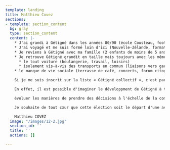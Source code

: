 ```yaml
---
template: landing
title: Matthieu Covez
sections:
- template: section_content
  bg: gray
  type: section_content
  content: |-
    * J'ai grandi à Gétigné dans les années 80/90 (école Cousteau, foot USG, collège Cacault, Lycée LdV)
    * J'ai voyagé et me suis formé loin d'ici (Nouvelle-Zélande, formation d'Educateurs Jeunes Enfants à Perpignan, travail à Montpellier et 74)
    * Je reviens à Gétigné avec ma famille (2 enfants de moins de 5 ans)
    * Je retrouve Gétigné grandit en taille mais toujours avec les mêmes problématiques :
      * le tout voiture (boulangerie, travail, loisirs)
      * isolement vis-à-vis des transports en commun (liaisons vers gare sncf, lignes de bus vers Nantes ou Cholet)
    * le manque de vie sociale (terrasse de café, concerts, forum citoyen)

    Si je me suis inscrit sur la liste « Gétigné collectif », c'est parce que je vois, à travers cette élection municipale à 2 listes, l'opportunité d'un débat politique et citoyen sur la façon de gouverner Gétigné. C'est le moment de découvrir une dynamique ambitieuse et responsable d'habitants qui veulent faire partager leurs savoir faire et savoir être au profit de la collectivité. C'est une chance pour notre commune de s'ouvrir vers d'autres possibles.

    En effet, il est possible d'imaginer le développment de Gétigné à travers le prisme de la transition écologique et à l'aide de la participation active de ses habitants. Ce qui m'a plu de suite dans le lancement spontané de la liste « Gétigné collectif », c'est l'ambition de faire

    évoluer les manières de prendre des décisions à l'échelle de la commune, en se reposant sur des socles de valeurs partagées par le plus grand nombre.

    Je souhaite de tout cœur que cette élection soit le départ d'une aventure humaine à Gétigné, où le collectif apporte un plus à la vie de ses habitants, et qu'elle soit le gage d'un avenir harmonieux pour notre commune.

    Matthieu COVEZ
  image: "/images/12-2.jpg"
  section_id: ''
  title: ''
  actions: []

---
```

